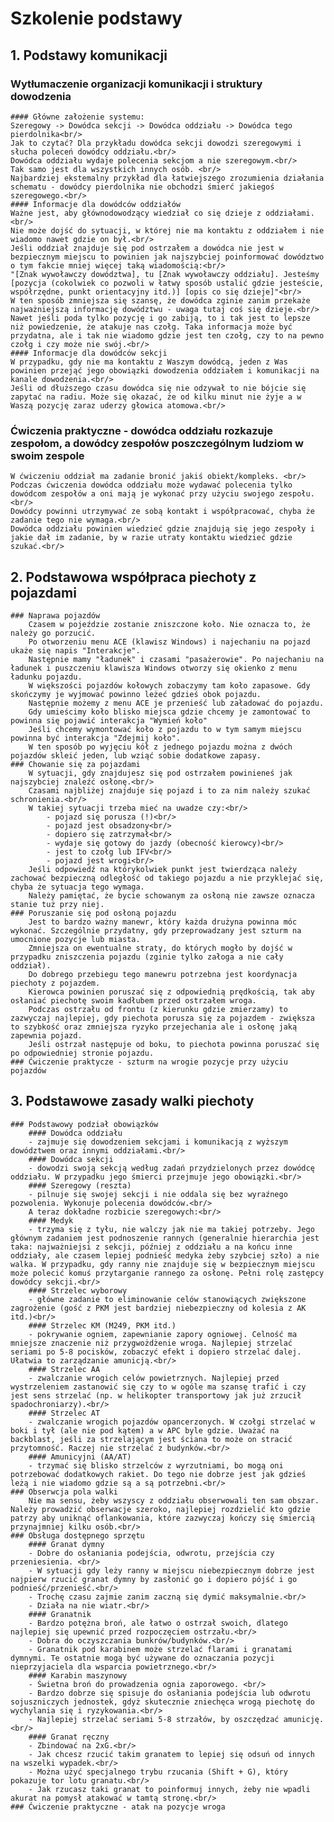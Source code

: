 ﻿# Szkolenie podstawy
## 1. Podstawy komunikacji
### Wytłumaczenie organizacji komunikacji i struktury dowodzenia
	#### Główne założenie systemu:
	Szeregowy -> Dowódca sekcji -> Dowódca oddziału -> Dowódca tego pierdolnika<br/>
	Jak to czytać? Dla przykładu dowódca sekcji dowodzi szeregowymi i słucha poleceń dowódcy oddziału.<br/>
	Dowódca oddziału wydaje polecenia sekcjom a nie szeregowym.<br/>
	Tak samo jest dla wszystkich innych osób. <br/>
	Najbardziej ekstemalny przykład dla łatwiejszego zrozumienia działania schematu - dowódcy pierdolnika nie obchodzi śmierć jakiegoś szeregowego.<br/>
	#### Informacje dla dowódców oddziałów
	Ważne jest, aby głównodowodzący wiedział co się dzieje z oddziałami. <br/>
	Nie może dojść do sytuacji, w której nie ma kontaktu z oddziałem i nie wiadomo nawet gdzie on był.<br/>
	Jeśli oddział znajduje się pod ostrzałem a dowódca nie jest w bezpiecznym miejscu to powinien jak najszybciej poinformować dowództwo o tym fakcie mniej więcej taką wiadomością:<br/>
	"[Znak wywoławczy dowództwa], tu [Znak wywoławczy oddziału]. Jesteśmy [pozycja (cokolwiek co pozwoli w łatwy sposób ustalić gdzie jesteście, współrzędne, punkt orientacyjny itd.)] [opis co się dzieje]"<br/>
	W ten sposób zmniejsza się szansę, że dowódca zginie zanim przekaże najważniejszą informację dowództwu - uwaga tutaj coś się dzieje.<br/>
	Nawet jeśli poda tylko pozycję i go zabiją, to i tak jest to lepsze niż powiedzenie, że atakuje nas czołg. Taka informacja może być przydatna, ale i tak nie wiadomo gdzie jest ten czołg, czy to na pewno czołg i czy może nie swój.<br/>
	#### Informacje dla dowódców sekcji
	W przypadku, gdy nie ma kontaktu z Waszym dowódcą, jeden z Was powinien przejąć jego obowiązki dowodzenia oddziałem i komunikacji na kanale dowodzenia.<br/>
	Jeśli od dłuższego czasu dowódca się nie odzywał to nie bójcie się zapytać na radiu. Może się okazać, że od kilku minut nie żyje a w Waszą pozycję zaraz uderzy głowica atomowa.<br/>
### Ćwiczenia praktyczne - dowódca oddziału rozkazuje zespołom, a dowódcy zespołów poszczególnym ludziom w swoim zespole
	W ćwiczeniu oddział ma zadanie bronić jakiś obiekt/kompleks. <br/>
	Podczas ćwiczenia dowódca oddziału może wydawać polecenia tylko dowódcom zespołów a oni mają je wykonać przy użyciu swojego zespołu. <br/>
	Dowódcy powinni utrzymywać ze sobą kontakt i współpracować, chyba że zadanie tego nie wymaga.<br/>
	Dowódca oddziału powinien wiedzieć gdzie znajdują się jego zespoły i jakie dał im zadanie, by w razie utraty kontaktu wiedzieć gdzie szukać.<br/>
## 2. Podstawowa współpraca piechoty z pojazdami
	### Naprawa pojazdów
		Czasem w pojeździe zostanie zniszczone koło. Nie oznacza to, że należy go porzucić. 
		Po otworzeniu menu ACE (klawisz Windows) i najechaniu na pojazd ukaże się napis "Interakcje". 
		Następnie mamy "ładunek" i czasami "pasażerowie". Po najechaniu na ładunek i puszczeniu klawisza Windows otworzy się okienko z menu ładunku pojazdu. 
		W większości pojazdów kołowych zobaczymy tam koło zapasowe. Gdy skończymy je wyjmować powinno leżeć gdzieś obok pojazdu. 
		Następnie możemy z menu ACE je przenieść lub załadować do pojazdu. 
		Gdy umieścimy koło blisko miejsca gdzie chcemy je zamontować to powinna się pojawić interakcja "Wymień koło" 
		Jeśli chcemy wymontować koło z pojazdu to w tym samym miejscu powinna być interakcja "Zdejmij koło". 
		W ten sposób po wyjęciu kół z jednego pojazdu można z dwóch pojazdów skleić jeden, lub wziąć sobie dodatkowe zapasy. 
	### Chowanie się za pojazdami
		W sytuacji, gdy znajdujesz się pod ostrzałem powinieneś jak najszybciej znaleźć osłonę.<br/>
		Czasami najbliżej znajduje się pojazd i to za nim należy szukać schronienia.<br/>
		W takiej sytuacji trzeba mieć na uwadze czy:<br/>
			- pojazd się porusza (!)<br/>
			- pojazd jest obsadzony<br/>
			- dopiero się zatrzymał<br/>
			- wydaje się gotowy do jazdy (obecność kierowcy)<br/>
			- jest to czołg lub IFV<br/>
			- pojazd jest wrogi<br/>
		Jeśli odpowiedź na którykolwiek punkt jest twierdząca należy zachować bezpieczną odległość od takiego pojazdu a nie przyklejać się, chyba że sytuacja tego wymaga. 
		Należy pamiętać, że bycie schowanym za osłoną nie zawsze oznacza stanie tuż przy niej.
	### Poruszanie się pod osłoną pojazdu
		Jest to bardzo ważny manewr, który każda drużyna powinna móc wykonać. Szczególnie przydatny, gdy przeprowadzany jest szturm na umocnione pozycje lub miasta. 
		Zmniejsza on ewentualne straty, do których mogło by dojść w przypadku zniszczenia pojazdu (zginie tylko załoga a nie cały oddział). 
		Do dobrego przebiegu tego manewru potrzebna jest koordynacja piechoty z pojazdem. 
		Kierowca powinien poruszać się z odpowiednią prędkością, tak aby osłaniać piechotę swoim kadłubem przed ostrzałem wroga. 
		Podczas ostrzału od frontu (z kierunku gdzie zmierzamy) to zazwyczaj najlepiej, gdy piechota porusza się za pojazdem - zwiększa to szybkość oraz zmniejsza ryzyko przejechania ale i osłonę jaką zapewnia pojazd. 
		Jeśli ostrzał następuje od boku, to piechota powinna poruszać się po odpowiedniej stronie pojazdu. 
	### Ćwiczenie praktycze - szturm na wrogie pozycje przy użyciu pojazdów
## 3. Podstawowe zasady walki piechoty
	### Podstawowy podział obowiązków
		#### Dowódca oddziału 
		- zajmuje się dowodzeniem sekcjami i komunikacją z wyższym dowództwem oraz innymi oddziałami.<br/>
		#### Dowódca sekcji 
		- dowodzi swoją sekcją według zadań przydzielonych przez dowódcę oddziału. W przypadku jego śmierci przejmuje jego obowiązki.<br/>
		#### Szeregowy (reszta) 
		- pilnuje się swojej sekcji i nie oddala się bez wyraźnego pozwolenia. Wykonuje polecenia dowódców.<br/>
		A teraz dokładne rozbicie szeregowych:<br/>
		#### Medyk 
		- trzyma się z tyłu, nie walczy jak nie ma takiej potrzeby. Jego głównym zadaniem jest podnoszenie rannych (generalnie hierarchia jest taka: najważniejsi z sekcji, później z oddziału a na końcu inne oddziały, ale czasem lepiej podnieść medyka żeby szybciej szło) a nie walka. W przypadku, gdy ranny nie znajduje się w bezpiecznym miejscu może polecić komuś przytarganie rannego za osłonę. Pełni rolę zastępcy dowódcy sekcji.<br/>
		#### Strzelec wyborowy 
		- główne zadanie to eliminowanie celów stanowiących zwiększone zagrożenie (gość z PKM jest bardziej niebezpieczny od kolesia z AK itd.)<br/>
		#### Strzelec KM (M249, PKM itd.)
		- pokrywanie ogniem, zapewnianie zapory ogniowej. Celność ma mniejsze znaczenie niż przygwożdżenie wroga. Najlepiej strzelać seriami po 5-8 pocisków, zobaczyć efekt i dopiero strzelać dalej. Ułatwia to zarządzanie amunicją.<br/>
		#### Strzelec AA 
		- zwalczanie wrogich celów powietrznych. Najlepiej przed wystrzeleniem zastanowić się czy to w ogóle ma szansę trafić i czy jest sens strzelać (np. w helikopter transportowy jak już zrzucił spadochroniarzy).<br/>
		#### Strzelec AT 
		- zwalczanie wrogich pojazdów opancerzonych. W czołgi strzelać w boki i tył (ale nie pod kątem) a w APC byle gdzie. Uważać na backblast, jeśli za strzelającym jest ściana to może on stracić przytomność. Raczej nie strzelać z budynków.<br/>
		#### Amunicyjni (AA/AT) 
		- trzymać się blisko strzelców z wyrzutniami, bo mogą oni potrzebować dodatkowych rakiet. Do tego nie dobrze jest jak gdzieś leżą i nie wiadomo gdzie są a są potrzebni.<br/>
	### Obserwcja pola walki
		Nie ma sensu, żeby wszyscy z oddziału obserwowali ten sam obszar. Należy prowadzić obserwacje szeroko, najlepiej rozdzielić kto gdzie patrzy aby uniknąć oflankowania, które zazwyczaj kończy się śmiercią przynajmniej kilku osób.<br/>
	### Obsługa dostępnego sprzętu
		#### Granat dymny 
		- Dobre do osłaniania podejścia, odwrotu, przejścia czy przeniesienia. <br/>
		- W sytuacji gdy leży ranny w miejscu niebezpiecznym dobrze jest najpierw rzucić granat dymny by zasłonić go i dopiero pójść i go podnieść/przenieść.<br/>
		- Trochę czasu zajmie zanim zaczną się dymić maksymalnie.<br/>
		- Działa na nie wiatr.<br/>
		#### Granatnik
		- Bardzo potężna broń, ale łatwo o ostrzał swoich, dlatego najlepiej się upewnić przed rozpoczęciem ostrzału.<br/>
		- Dobra do oczyszczania bunkrów/budynków.<br/>
		- Granatnik pod karabinem może strzelać flarami i granatami dymnymi. Te ostatnie mogą być używane do oznaczania pozycji nieprzyjaciela dla wsparcia powietrznego.<br/>
		#### Karabin maszynowy
		- Świetna broń do prowadzenia ognia zaporowego. <br/>
		- Bardzo dobrze się spisuje do osłaniania podejścia lub odwrotu sojuszniczych jednostek, gdyż skutecznie zniechęca wrogą piechotę do wychylania się i ryzykowania.<br/>
		- Najlepiej strzelać seriami 5-8 strzałów, by oszczędzać amunicję.<br/>
		#### Granat ręczny
		- Zbindować na 2xG.<br/>
		- Jak chcesz rzucić takim granatem to lepiej się odsuń od innych na wszelki wypadek.<br/>
		- Można użyć specjalnego trybu rzucania (Shift + G), który pokazuje tor lotu granatu.<br/>
		- Jak rzucasz taki granat to poinformuj innych, żeby nie wpadli akurat na pomysł atakować w tamtą stronę.<br/>
	### Ćwiczenie praktyczne - atak na pozycje wroga
